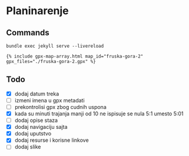 # Planinarenje

## Commands

```
bundle exec jekyll serve --livereload
```

```
{% include gpx-map-array.html map_id="fruska-gora-2" gpx_files="./fruska-gora-2.gpx" %}
```

## Todo

- [x] dodaj datum treka
- [ ] izmeni imena u gpx metadati
- [ ] prekontrolisi gpx zbog cudnih uspona
- [x] kada su minuti trajanja manji od 10 ne ispisuje se nula 5:1 umesto 5:01
- [ ] dodaj opise staza
- [x] dodaj navigaciju sajta
- [x] dodaj uputstvo
- [x] dodaj resurse i korisne linkove
- [ ] dodaj slike 